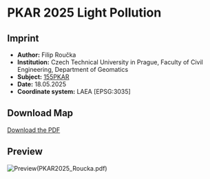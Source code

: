 # PKAR 2025 Light Pollution


## Imprint

- **Author:** Filip Roučka  
- **Institution:** Czech Technical University in Prague, Faculty of Civil Engineering, Department of Geomatics  
- **Subject:** [155PKAR](https://k155cvut.github.io/pkar/)  
- **Date:** 18.05.2025  
- **Coordinate system:** LAEA [EPSG:3035] 

## Download Map
[Download the PDF](PKAR2025_Roucka.pdf)

## Preview
![Preview](LaTeX/Image/preview.png)(PKAR2025_Roucka.pdf)
